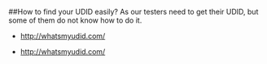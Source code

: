 ##How to find your UDID easily?
As our testers need to get their UDID, but some of them do not know how to do it.

* http://whatsmyudid.com/

* http://whatsmyudid.com/